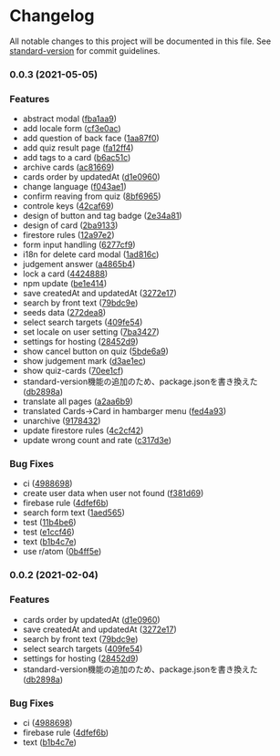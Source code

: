 # Changelog

All notable changes to this project will be documented in this file. See [standard-version](https://github.com/conventional-changelog/standard-version) for commit guidelines.

### 0.0.3 (2021-05-05)


### Features

* abstract modal ([fba1aa9](https://github.com/neumann-tokyo/word-penne/commit/fba1aa9fdcab61c150848b564ddd60a36353a0af))
* add locale form ([cf3e0ac](https://github.com/neumann-tokyo/word-penne/commit/cf3e0aca6b3e830164299a72fdd5d5afc98f8cf0))
* add question of back face ([1aa87f0](https://github.com/neumann-tokyo/word-penne/commit/1aa87f01f1992d7f87cea0c7b0d3bc6462d6e7e4))
* add quiz result page ([fa12ff4](https://github.com/neumann-tokyo/word-penne/commit/fa12ff45f80b98fb8fc580ddc419ffced70bef0d))
* add tags to a card ([b6ac51c](https://github.com/neumann-tokyo/word-penne/commit/b6ac51c0445a581dd8766b199e51b1078597433d))
* archive cards ([ac81669](https://github.com/neumann-tokyo/word-penne/commit/ac81669d4f5fb5ac39cf3fefd00604e4a62d41ff))
* cards order by updatedAt ([d1e0960](https://github.com/neumann-tokyo/word-penne/commit/d1e0960b689368821dc6fc2a6e6cf2e2dce76459))
* change language ([f043ae1](https://github.com/neumann-tokyo/word-penne/commit/f043ae142b126800c7108afc8c726460a3c8d5c9))
* confirm reaving from quiz ([8bf6965](https://github.com/neumann-tokyo/word-penne/commit/8bf6965dcec9e6571063bb7837147161898ea3e5))
* controle keys ([42caf69](https://github.com/neumann-tokyo/word-penne/commit/42caf69d26af888fbed2984dfd9af5196445fd27))
* design of button and tag badge ([2e34a81](https://github.com/neumann-tokyo/word-penne/commit/2e34a8126dc2052f06e06f1ad21602da28b19697))
* design of card ([2ba9133](https://github.com/neumann-tokyo/word-penne/commit/2ba9133bbf610691e4c3e5fae499bf91b438bbb1))
* firestore rules ([12a97e2](https://github.com/neumann-tokyo/word-penne/commit/12a97e297ae4eb1fb747d3d3359ac1f281c280fb))
* form input handling ([6277cf9](https://github.com/neumann-tokyo/word-penne/commit/6277cf961d6fa071c6895d3a2c84e07bbd0c82c0))
* i18n for delete card modal ([1ad816c](https://github.com/neumann-tokyo/word-penne/commit/1ad816c9c8f0bc622c004e6ad8e4fea2ee5fba24))
* judgement answer ([a4865b4](https://github.com/neumann-tokyo/word-penne/commit/a4865b40a80fb67f51dc7b89872f82505c220e11))
* lock a card ([4424888](https://github.com/neumann-tokyo/word-penne/commit/44248889814d67a81a543edbea7e8ee34694a85e))
* npm update ([be1e414](https://github.com/neumann-tokyo/word-penne/commit/be1e414aee7279b3a0f2e562ae965ddf1ce21c42))
* save createdAt and updatedAt ([3272e17](https://github.com/neumann-tokyo/word-penne/commit/3272e17cac2584001d1c64fdd87b675dd361c520))
* search by front text ([79bdc9e](https://github.com/neumann-tokyo/word-penne/commit/79bdc9e43650bbe8d600a43ec5cd765db0884c18))
* seeds data ([272dea8](https://github.com/neumann-tokyo/word-penne/commit/272dea88fda3500514c213549994a03e44b3889f))
* select search targets ([409fe54](https://github.com/neumann-tokyo/word-penne/commit/409fe54dc4cdfdc7320207e522da1044b4990395))
* set locale on user setting ([7ba3427](https://github.com/neumann-tokyo/word-penne/commit/7ba34275bdfb159285d7bfc5216d9b845abf8850))
* settings for hosting ([28452d9](https://github.com/neumann-tokyo/word-penne/commit/28452d9dd870b244f9ee879e020b265ae87f54e4))
* show cancel button on quiz ([5bde6a9](https://github.com/neumann-tokyo/word-penne/commit/5bde6a9764970f3d267c3ad070591bf545fc6be9))
* show judgement mark ([d3ae1ec](https://github.com/neumann-tokyo/word-penne/commit/d3ae1ecb40e65ced4c6211b5e1acb3fcd66d7c2d))
* show quiz-cards ([70ee1cf](https://github.com/neumann-tokyo/word-penne/commit/70ee1cf90ee39c111cd278573a4e87ee87a16c17))
* standard-version機能の追加のため、package.jsonを書き換えた ([db2898a](https://github.com/neumann-tokyo/word-penne/commit/db2898a4fd4983aa19e474fd520dbce21ef1400f))
* translate all pages ([a2aa6b9](https://github.com/neumann-tokyo/word-penne/commit/a2aa6b9aa65493d18a5421d2d635b862ac9318ee))
* translated Cards->Card in hambarger menu ([fed4a93](https://github.com/neumann-tokyo/word-penne/commit/fed4a9339c7cbbb6f2265dc30b31ca3557b8b144))
* unarchive ([9178432](https://github.com/neumann-tokyo/word-penne/commit/9178432c63b4536cee0bb3979a4f36b4ebf1e1d2))
* update firestore rules ([4c2cf42](https://github.com/neumann-tokyo/word-penne/commit/4c2cf4201d94060571c02a4f0f23dac3ea4fc55b))
* update wrong count and rate ([c317d3e](https://github.com/neumann-tokyo/word-penne/commit/c317d3e2650179c805c82aa69fd544bdf1cc2fba))


### Bug Fixes

* ci ([4988698](https://github.com/neumann-tokyo/word-penne/commit/49886986ec705a1233fc1fe4e6fa94a525d8dcd5))
* create user data when user not found ([f381d69](https://github.com/neumann-tokyo/word-penne/commit/f381d69dd17a3cbd7c259f88e5cd3ae734010da7))
* firebase rule ([4dfef6b](https://github.com/neumann-tokyo/word-penne/commit/4dfef6bbae0710ac44edaf6161463e55a193b314))
* search form text ([1aed565](https://github.com/neumann-tokyo/word-penne/commit/1aed565f2a8e8cd2aab21cfeace063ec6e8b222a))
* test ([11b4be6](https://github.com/neumann-tokyo/word-penne/commit/11b4be6d5981f7cfc15c991519f21304649a3ad9))
* test ([e1ccf46](https://github.com/neumann-tokyo/word-penne/commit/e1ccf461ca1d0cc26fd4989183b00e7f77792bf2))
* text ([b1b4c7e](https://github.com/neumann-tokyo/word-penne/commit/b1b4c7ea20fd3ea070bdb0d5da8acac928658b48))
* use r/atom ([0b4ff5e](https://github.com/neumann-tokyo/word-penne/commit/0b4ff5eca9d0d973e2d483618c75ef4bf37f08ba))

### 0.0.2 (2021-02-04)


### Features

* cards order by updatedAt ([d1e0960](https://github.com/neumann-tokyo/word-penne/commit/d1e0960b689368821dc6fc2a6e6cf2e2dce76459))
* save createdAt and updatedAt ([3272e17](https://github.com/neumann-tokyo/word-penne/commit/3272e17cac2584001d1c64fdd87b675dd361c520))
* search by front text ([79bdc9e](https://github.com/neumann-tokyo/word-penne/commit/79bdc9e43650bbe8d600a43ec5cd765db0884c18))
* select search targets ([409fe54](https://github.com/neumann-tokyo/word-penne/commit/409fe54dc4cdfdc7320207e522da1044b4990395))
* settings for hosting ([28452d9](https://github.com/neumann-tokyo/word-penne/commit/28452d9dd870b244f9ee879e020b265ae87f54e4))
* standard-version機能の追加のため、package.jsonを書き換えた ([db2898a](https://github.com/neumann-tokyo/word-penne/commit/db2898a4fd4983aa19e474fd520dbce21ef1400f))


### Bug Fixes

* ci ([4988698](https://github.com/neumann-tokyo/word-penne/commit/49886986ec705a1233fc1fe4e6fa94a525d8dcd5))
* firebase rule ([4dfef6b](https://github.com/neumann-tokyo/word-penne/commit/4dfef6bbae0710ac44edaf6161463e55a193b314))
* text ([b1b4c7e](https://github.com/neumann-tokyo/word-penne/commit/b1b4c7ea20fd3ea070bdb0d5da8acac928658b48))
